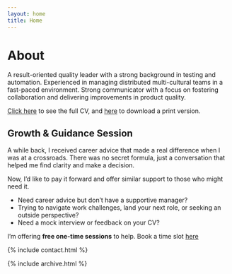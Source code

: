 ```yaml
---
layout: home
title: Home
---
```


# About

A result-oriented quality leader with a strong background in testing and automation. Experienced in managing distributed multi-cultural teams in a fast-paced environment. Strong communicator with a focus on fostering collaboration and delivering improvements in product quality.

 [Click here](cv) to see the full CV, and [here](/assets/CV_Olena_Savinova.pdf) to download a print version. 

## Growth & Guidance Session

A while back, I received career advice that made a real difference when I was at a crossroads. There was no secret formula, just a conversation that helped me find clarity and make a decision.

Now, I’d like to pay it forward and offer similar support to those who might need it.

+ Need career advice but don’t have a supportive manager?
+ Trying to navigate work challenges, land your next role, or seeking an outside perspective?
+ Need a mock interview or feedback on your CV?

I’m offering **free one-time sessions** to help. Book a time slot [here](https://calendar.app.google/niQgsQo5onYqXn7H6)

{% include contact.html %}

{% include archive.html %}
